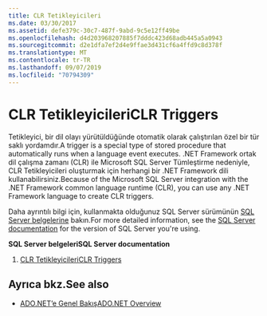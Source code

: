 ```yaml
---
title: CLR Tetikleyicileri
ms.date: 03/30/2017
ms.assetid: defe379c-30c7-487f-9abd-9c5e12ff49be
ms.openlocfilehash: d4d203968207885f7dddc423d68adb445a5a0943
ms.sourcegitcommit: d2e1dfa7ef2d4e9ffae3d431cf6a4ffd9c8d378f
ms.translationtype: MT
ms.contentlocale: tr-TR
ms.lasthandoff: 09/07/2019
ms.locfileid: "70794309"
---
```

# <a name="clr-triggers"></a><span data-ttu-id="cd7d9-102">CLR Tetikleyicileri</span><span class="sxs-lookup"><span data-stu-id="cd7d9-102">CLR Triggers</span></span>
<span data-ttu-id="cd7d9-103">Tetikleyici, bir dil olayı yürütüldüğünde otomatik olarak çalıştırılan özel bir tür saklı yordamdır.</span><span class="sxs-lookup"><span data-stu-id="cd7d9-103">A trigger is a special type of stored procedure that automatically runs when a language event executes.</span></span> <span data-ttu-id="cd7d9-104">.NET Framework ortak dil çalışma zamanı (CLR) ile Microsoft SQL Server Tümleştirme nedeniyle, CLR Tetikleyicileri oluşturmak için herhangi bir .NET Framework dili kullanabilirsiniz.</span><span class="sxs-lookup"><span data-stu-id="cd7d9-104">Because of the Microsoft SQL Server integration with the .NET Framework common language runtime (CLR), you can use any .NET Framework language to create CLR triggers.</span></span>  
  
 <span data-ttu-id="cd7d9-105">Daha ayrıntılı bilgi için, kullanmakta olduğunuz SQL Server sürümünün [SQL Server belgelerine](/sql) bakın.</span><span class="sxs-lookup"><span data-stu-id="cd7d9-105">For more detailed information, see the [SQL Server documentation](/sql) for the version of SQL Server you're using.</span></span>
  
 <span data-ttu-id="cd7d9-106">**SQL Server belgeleri**</span><span class="sxs-lookup"><span data-stu-id="cd7d9-106">**SQL Server documentation**</span></span>
  
1. [<span data-ttu-id="cd7d9-107">CLR Tetikleyicileri</span><span class="sxs-lookup"><span data-stu-id="cd7d9-107">CLR Triggers</span></span>](/sql/database-engine/dev-guide/clr-triggers)
  
## <a name="see-also"></a><span data-ttu-id="cd7d9-108">Ayrıca bkz.</span><span class="sxs-lookup"><span data-stu-id="cd7d9-108">See also</span></span>

- [<span data-ttu-id="cd7d9-109">ADO.NET’e Genel Bakış</span><span class="sxs-lookup"><span data-stu-id="cd7d9-109">ADO.NET Overview</span></span>](../ado-net-overview.md)
